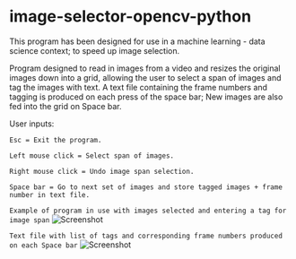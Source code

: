 # image-selector-opencv-python

This program has been designed for use in a machine learning - data science context; to speed up image selection.

Program designed to read in images from a video and resizes the original images down into a grid, allowing 
the user to select a span of images and tag the images with text. A text file containing the frame numbers and tagging 
is produced on each press of the space bar; New images are also fed into the grid on Space bar.

User inputs:

```Esc = Exit the program.```

```Left mouse click = Select span of images.```

```Right mouse click = Undo image span selection.```

```Space bar = Go to next set of images and store tagged images + frame number in text file.```

```Example of program in use with images selected and entering a tag for image span```
![Screenshot](https://github.com/LeeWannacott/image-selector-opencv-python/blob/master/Example_of_use.png)

```Text file with list of tags and corresponding frame numbers produced on each Space bar```
![Screenshot](https://github.com/LeeWannacott/image-selector-opencv-python/blob/master/List_of_images.png)
